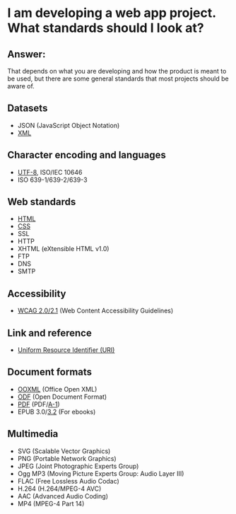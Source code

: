 #
# **I am developing a web app project. What standards should I look at?**

## Answer:

That depends on what you are developing and how the product is meant to be used, but there are some general standards that most projects should be aware of.

## **Datasets**

- JSON (JavaScript Object Notation)
- [XML](https://www.w3.org/standards/xml/core)

## **Character encoding and languages**

- [UTF-8](https://en.wikipedia.org/wiki/UTF-8), ISO/IEC 10646
- ISO 639-1/639-2/639-3

## **Web standards**

- [HTML](https://www.w3.org/TR/html52/)
- [CSS](https://www.w3.org/standards/techs/css.html)
- SSL
- HTTP
- XHTML (eXtensible HTML v1.0)
- FTP
- DNS
- SMTP

## **Accessibility**

- [WCAG 2.0/2.1](https://www.w3.org/WAI/standards-guidelines/wcag/) (Web Content Accessibility Guidelines)

## **Link and reference**

- [Uniform Resource Identifier (URI)](https://en.wikipedia.org/wiki/Uniform_Resource_Identifier)

## **Document formats**

- [OOXML](https://www.ecma-international.org/publications-and-standards/standards/ecma-376/) (Office Open XML)
- [ODF](https://www.oasis-open.org/committees/tc_home.php?wg_abbrev=office) (Open Document Format)
- [PDF](https://en.wikipedia.org/wiki/PDF) (PDF/[A-1](https://en.wikipedia.org/wiki/PDF/A))
- EPUB 3.0/[3.2](https://www.w3.org/publishing/epub3/epub-spec.html) (For ebooks)

## **Multimedia**

- SVG (Scalable Vector Graphics)
- PNG (Portable Network Graphics)
- JPEG (Joint Photographic Experts Group)
- Ogg MP3 (Moving Picture Experts Group: Audio Layer III)
- FLAC (Free Lossless Audio Codac)
- H.264 (H.264/MPEG-4 AVC)
- AAC (Advanced Audio Coding)
- MP4 (MPEG-4 Part 14)
